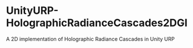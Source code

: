 # UnityURP-HolographicRadianceCascades2DGI
A 2D implementation of Holographic Radiance Cascades in Unity URP
